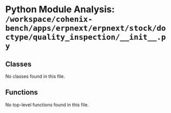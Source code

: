 # Python Module Analysis: `/workspace/cohenix-bench/apps/erpnext/erpnext/stock/doctype/quality_inspection/__init__.py`

## Classes

No classes found in this file.


## Functions

No top-level functions found in this file.
